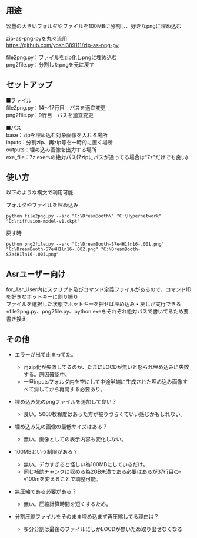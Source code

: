 ## 用途

容量の大きいフォルダやファイルを100MBに分割し、好きなpngに埋め込む  

zip-as-png-pyを丸々流用  
https://github.com/yoshi389111/zip-as-png-py  

file2png.py：ファイルをzip化しpngに埋め込む  
png2file.py：分割したpngを元に戻す  

## セットアップ

■ファイル  
file2png.py：14～17行目　パスを適宜変更  
png2file.py：9行目　パスを適宜変更  

■パス  
base：zipを埋め込む対象画像を入れる場所  
inputs：分割zip、再zip等を一時的に置く場所  
outputs：埋め込み画像を出力する場所    
exe_file：7z.exeへの絶対パス(7zipにパスが通ってる場合は"7z"だけでも良い)

## 使い方

以下のような構文で利用可能

フォルダやファイルを埋め込み
```
python file2png.py --src "C:\DreamBooth\" "C:\Hypernetwork" "D:\riffusion-model-v1.ckpt"
```

戻す時
```
python png2file.py --src "C:\DreamBooth-S7e4H1ln16-.001.png" "C:\DreamBooth-S7e4H1ln16-.002.png" "C:\DreamBooth-S7e4H1ln16-.003.png"
```

## Asrユーザー向け

for_Asr_User内にスクリプト及びコマンド定義ファイルがあるので、コマンドIDを好きなホットキーに割り振り  
ファイルを選択した状態でホットキーを押せば埋め込み・戻しが実行できる  
※file2png.py、png2file.py、python.exeをそれぞれ絶対パスで書いてるため要書き換え  

## その他

- エラーが出て止まってた。  
  - 再zip化が失敗してるのか、たまにEOCDが無いと怒られ埋め込みに失敗する。原因確認中。  
  - 一旦inputsフォルダ内を空にして中途半端に生成された埋め込み画像すべて消してから再開する必要あり。  

- 埋め込み先のpngファイルを追加して良い？  
  - 良い。5000枚程度はあった方が被りづらくていい感じかもしれない。  

- 埋め込み先の画像の最低サイズはある？  
  - 無い。画像としての表示内容も変化しない。  

- 100MBという制限がある？  
  - 無い。デカすぎると怪しい為100MBにしているだけ。  
  - 同じ補助チャンクに収める為2GB未満である必要はあるが37行目の-v100mを変えることで調整可能。  

- 無圧縮である必要がある？  
  - 無い。圧縮計算時間を短くするため。  

- 分割圧縮ファイルをそのまま埋め込まず再圧縮してる理由は？  
  - 多分分割は最後のファイルにしかEOCDが無いため取り出せなくなる  

